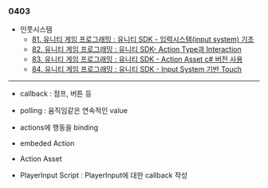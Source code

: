 ### 0403  

- 인풋시스템
  - [81. 유니티 게임 프로그래밍 : 유니티 SDK - 입력시스템(input system) 기초](https://www.youtube.com/watch?v=ql_E0ZZtIQ0&list=PLB8IH8T8K71ywWrrY-oKIVd1NBGUmpwh0&index=81)  
  - [82. 유니티 게임 프로그래밍 : 유니티 SDK- Action Type과 Interaction](https://www.youtube.com/watch?v=YTJUxTrNJ7M&list=PLB8IH8T8K71ywWrrY-oKIVd1NBGUmpwh0&index=82)
  - [83. 유니티 게임 프로그래밍 : 유니티 SDK - Action Asset c# 버전 사용](https://www.youtube.com/watch?v=S8r5SdgRE0A&list=PLB8IH8T8K71ywWrrY-oKIVd1NBGUmpwh0&index=83)
  - [84. 유니티 게임 프로그래밍 : 유니티 SDK - Input System 기반 Touch](https://www.youtube.com/watch?v=A9M0QWdphEE&list=PLB8IH8T8K71ywWrrY-oKIVd1NBGUmpwh0&index=84)
--- 

- callback : 점프, 버튼 등 
- polling : 움직임같은 연속적인 value

- actions에 행동을 binding

- embeded Action
- Action Asset
- PlayerInput Script : PlayerInput에 대한 callback 작성  
